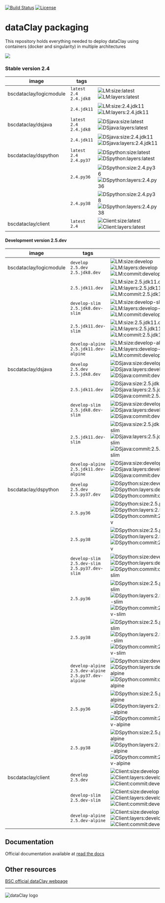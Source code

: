 [![Build Status](https://travis-ci.com/bsc-dom/dataclay-packaging.svg?branch=develop)](https://travis-ci.com/bsc-dom/dataclay-packaging)
[![License](https://img.shields.io/github/license/bsc-dom/dataclay-packaging)](https://github.com/bsc-dom/dataclay-packaging/blob/develop/LICENSE.txt)

# dataClay packaging

This repository holds everything needed to deploy dataClay using
containers (docker and singularity) in multiple architectures

<img src="https://img.shields.io/badge/docker%20-%230db7ed.svg?&style=for-the-badge&logo=docker&logoColor=white"/><br/>

### Stable version 2.4

[LM:size:latest]: https://img.shields.io/docker/image-size/bscdataclay/logicmodule/latest "https://hub.docker.com/repository/docker/bscdataclay/logicmodule/tags?name=latest&page=1"
[LM:layers:latest]: https://img.shields.io/microbadger/layers/bscdataclay/logicmodule:latest 
[LM:size:2.4.jdk11]: https://img.shields.io/docker/image-size/bscdataclay/logicmodule/2.4.jdk11 "https://hub.docker.com/repository/docker/bscdataclay/logicmodule/tags?name=2.4.jdk11&page=1"
[LM:layers:2.4.jdk11]: https://img.shields.io/microbadger/layers/bscdataclay/logicmodule:2.4.jdk11 

[DSjava:size:latest]: https://img.shields.io/docker/image-size/bscdataclay/dsjava/latest "https://hub.docker.com/repository/docker/bscdataclay/dsjava/tags?name=latest&page=1"
[DSjava:layers:latest]: https://img.shields.io/microbadger/layers/bscdataclay/dsjava:latest 
[DSjava:size:2.4.jdk11]: https://img.shields.io/docker/image-size/bscdataclay/dsjava/2.4.jdk11 "https://hub.docker.com/repository/docker/bscdataclay/dsjava/tags?name=2.4.jdk11&page=1"
[DSjava:layers:2.4.jdk11]: https://img.shields.io/microbadger/layers/bscdataclay/dsjava:2.4.jdk11 

[DSpython:size:latest]: https://img.shields.io/docker/image-size/bscdataclay/dspython/latest "https://hub.docker.com/repository/docker/bscdataclay/dspython/tags?name=latest&page=1"
[DSpython:layers:latest]: https://img.shields.io/microbadger/layers/bscdataclay/dspython:latest 
[DSpython:size:2.4.py36]: https://img.shields.io/docker/image-size/bscdataclay/dspython/2.4.py36 "https://hub.docker.com/repository/docker/bscdataclay/dspython/tags?name=2.4.py36&page=1"
[DSpython:layers:2.4.py36]: https://img.shields.io/microbadger/layers/bscdataclay/dspython:2.4.py36 
[DSpython:size:2.4.py38]: https://img.shields.io/docker/image-size/bscdataclay/dspython/2.4.py38 "https://hub.docker.com/repository/docker/bscdataclay/dspython/tags?name=2.4.py38&page=1"
[DSpython:layers:2.4.py38]: https://img.shields.io/microbadger/layers/bscdataclay/dspython:2.4.py38 

[Client:size:latest]: https://img.shields.io/docker/image-size/bscdataclay/client/latest "https://hub.docker.com/repository/docker/bscdataclay/client/tags?name=latest&page=1"
[Client:layers:latest]: https://img.shields.io/microbadger/layers/bscdataclay/client:latest


| image                   | tags             |                                                                                 |
|-------------------------|------------------|---------------------------------------------------------------------------------|
| bscdataclay/logicmodule |   `latest` `2.4` `2.4.jdk8` |  ![LM:size:latest] ![LM:layers:latest]  |
|                         |   `2.4.jdk11`    |  ![LM:size:2.4.jdk11] ![LM:layers:2.4.jdk11]  |
| bscdataclay/dsjava      |   `latest` `2.4` `2.4.jdk8` |  ![DSjava:size:latest] ![DSjava:layers:latest]  |
|                         |   `2.4.jdk11`    |  ![DSjava:size:2.4.jdk11] ![DSjava:layers:2.4.jdk11] |
| bscdataclay/dspython      |   `latest` `2.4` `2.4.py37` |  ![DSpython:size:latest] ![DSpython:layers:latest]  |
|                         |   `2.4.py36`    |  ![DSpython:size:2.4.py36]  ![DSpython:layers:2.4.py36] |
|                         |   `2.4.py38`    |  ![DSpython:size:2.4.py38]  ![DSpython:layers:2.4.py38]  |
| bscdataclay/client |   `latest` `2.4`  |  ![Client:size:latest]   ![Client:layers:latest]  |

#### Development version 2.5.dev

[LM:size:develop]: https://img.shields.io/docker/image-size/bscdataclay/logicmodule/develop "https://hub.docker.com/repository/docker/bscdataclay/logicmodule/tags?name=develop&page=1"
[LM:layers:develop]: https://img.shields.io/microbadger/layers/bscdataclay/logicmodule:develop 
[LM:commit:develop]: https://images.microbadger.com/badges/commit/bscdataclay/logicmodule:develop.svg "https://microbadger.com/images/bscdataclay/logicmodule:develop"

[LM:size:2.5.jdk11.dev]: https://img.shields.io/docker/image-size/bscdataclay/logicmodule/2.5.jdk11.dev "https://hub.docker.com/repository/docker/bscdataclay/logicmodule/tags?name=2.5.jdk11.dev&page=1"
[LM:layers:2.5.jdk11.dev]: https://img.shields.io/microbadger/layers/bscdataclay/logicmodule:2.5.jdk11.dev 
[LM:commit:2.5.jdk11.dev]: https://images.microbadger.com/badges/commit/bscdataclay/logicmodule:2.5.jdk11.dev.svg "https://microbadger.com/images/bscdataclay/logicmodule:2.5.jdk11.dev"

[LM:size:develop-slim]: https://img.shields.io/docker/image-size/bscdataclay/logicmodule/develop-slim "https://hub.docker.com/repository/docker/bscdataclay/logicmodule/tags?name=develop-slim&page=1"
[LM:layers:develop-slim]: https://img.shields.io/microbadger/layers/bscdataclay/logicmodule:develop-slim 
[LM:commit:develop-slim]: https://images.microbadger.com/badges/commit/bscdataclay/logicmodule:develop-slim.svg "https://microbadger.com/images/bscdataclay/logicmodule:develop-slim"

[LM:size:2.5.jdk11.dev-slim]: https://img.shields.io/docker/image-size/bscdataclay/logicmodule/2.5.jdk11.dev-slim "https://hub.docker.com/repository/docker/bscdataclay/logicmodule/tags?name=2.5.jdk11.dev-slim&page=1"
[LM:layers:2.5.jdk11.dev-slim]: https://img.shields.io/microbadger/layers/bscdataclay/logicmodule:2.5.jdk11.dev-slim 
[LM:commit:2.5.jdk11.dev-slim]: https://images.microbadger.com/badges/commit/bscdataclay/logicmodule:2.5.jdk11.dev-slim.svg "https://microbadger.com/images/bscdataclay/logicmodule:2.5.jdk11.dev-slim"

[LM:size:develop-alpine]: https://img.shields.io/docker/image-size/bscdataclay/logicmodule/develop-alpine "https://hub.docker.com/repository/docker/bscdataclay/logicmodule/tags?name=develop-alpine&page=1"
[LM:layers:develop-alpine]: https://img.shields.io/microbadger/layers/bscdataclay/logicmodule:develop-alpine 
[LM:commit:develop-alpine]: https://images.microbadger.com/badges/commit/bscdataclay/logicmodule:develop-alpine.svg "https://microbadger.com/images/bscdataclay/logicmodule:develop-alpine"

[DSjava:size:develop]: https://img.shields.io/docker/image-size/bscdataclay/dsjava/develop "https://hub.docker.com/repository/docker/bscdataclay/dsjava/tags?name=develop&page=1"
[DSjava:layers:develop]: https://img.shields.io/microbadger/layers/bscdataclay/dsjava:develop 
[DSjava:commit:develop]: https://images.microbadger.com/badges/commit/bscdataclay/dsjava:develop.svg "https://microbadger.com/images/bscdataclay/dsjava:develop"

[DSjava:size:2.5.jdk11.dev]: https://img.shields.io/docker/image-size/bscdataclay/dsjava/2.5.jdk11.dev "https://hub.docker.com/repository/docker/bscdataclay/dsjava/tags?name=2.5.jdk11.dev&page=1"
[DSjava:layers:2.5.jdk11.dev]: https://img.shields.io/microbadger/layers/bscdataclay/dsjava:2.5.jdk11.dev 
[DSjava:commit:2.5.jdk11.dev]: https://images.microbadger.com/badges/commit/bscdataclay/dsjava:2.5.jdk11.dev.svg "https://microbadger.com/images/bscdataclay/dsjava:2.5.jdk11.dev"

[DSjava:size:develop-slim]: https://img.shields.io/docker/image-size/bscdataclay/dsjava/develop-slim "https://hub.docker.com/repository/docker/bscdataclay/dsjava/tags?name=develop-slim&page=1"
[DSjava:layers:develop-slim]: https://img.shields.io/microbadger/layers/bscdataclay/dsjava:develop-slim 
[DSjava:commit:develop-slim]: https://images.microbadger.com/badges/commit/bscdataclay/dsjava:develop-slim.svg "https://microbadger.com/images/bscdataclay/dsjava:develop-slim"

[DSjava:size:2.5.jdk11.dev-slim]: https://img.shields.io/docker/image-size/bscdataclay/dsjava/2.5.jdk11.dev-slim "https://hub.docker.com/repository/docker/bscdataclay/dsjava/tags?name=2.5.jdk11.dev-slim&page=1"
[DSjava:layers:2.5.jdk11.dev-slim]: https://img.shields.io/microbadger/layers/bscdataclay/dsjava:2.5.jdk11.dev-slim 
[DSjava:commit:2.5.jdk11.dev-slim]: https://images.microbadger.com/badges/commit/bscdataclay/dsjava:2.5.jdk11.dev-slim.svg "https://microbadger.com/images/bscdataclay/dsjava:2.5.jdk11.dev-slim"

[DSjava:size:develop-alpine]: https://img.shields.io/docker/image-size/bscdataclay/dsjava/develop-alpine "https://hub.docker.com/repository/docker/bscdataclay/dsjava/tags?name=develop-alpine&page=1"
[DSjava:layers:develop-alpine]: https://img.shields.io/microbadger/layers/bscdataclay/dsjava:develop-alpine 
[DSjava:commit:develop-alpine]: https://images.microbadger.com/badges/commit/bscdataclay/dsjava:develop-alpine.svg "https://microbadger.com/images/bscdataclay/dsjava:develop-alpine"

[DSpython:size:develop]: https://img.shields.io/docker/image-size/bscdataclay/dspython/develop "https://hub.docker.com/repository/docker/bscdataclay/dspython/tags?name=develop&page=1"
[DSpython:layers:develop]: https://img.shields.io/microbadger/layers/bscdataclay/dspython:develop 
[DSpython:commit:develop]: https://images.microbadger.com/badges/commit/bscdataclay/dspython:develop.svg "https://microbadger.com/images/bscdataclay/dspython:develop"

[DSpython:size:2.5.py36.dev]: https://img.shields.io/docker/image-size/bscdataclay/dspython/2.5.py36.dev "https://hub.docker.com/repository/docker/bscdataclay/dspython/tags?name=2.5.py36.dev&page=1"
[DSpython:layers:2.5.py36.dev]: https://img.shields.io/microbadger/layers/bscdataclay/dspython:2.5.py36.dev 
[DSpython:commit:2.5.py36.dev]: https://images.microbadger.com/badges/commit/bscdataclay/dspython:2.5.py36.dev.svg "https://microbadger.com/images/bscdataclay/dspython:2.5.py36.dev"

[DSpython:size:2.5.py38.dev]: https://img.shields.io/docker/image-size/bscdataclay/dspython/2.5.py38.dev "https://hub.docker.com/repository/docker/bscdataclay/dspython/tags?name=2.5.py38.dev&page=1"
[DSpython:layers:2.5.py38.dev]: https://img.shields.io/microbadger/layers/bscdataclay/dspython:2.5.py38.dev 
[DSpython:commit:2.5.py38.dev]: https://images.microbadger.com/badges/commit/bscdataclay/dspython:2.5.py38.dev.svg "https://microbadger.com/images/bscdataclay/dspython:2.5.py38.dev"

[DSpython:size:develop-slim]: https://img.shields.io/docker/image-size/bscdataclay/dspython/develop-slim "https://hub.docker.com/repository/docker/bscdataclay/dspython/tags?name=develop-slim&page=1"
[DSpython:layers:develop-slim]: https://img.shields.io/microbadger/layers/bscdataclay/dspython:develop-slim 
[DSpython:commit:develop-slim]: https://images.microbadger.com/badges/commit/bscdataclay/dspython:develop-slim.svg "https://microbadger.com/images/bscdataclay/dspython:develop-slim"

[DSpython:size:2.5.py36.dev-slim]: https://img.shields.io/docker/image-size/bscdataclay/dspython/2.5.py36.dev-slim "https://hub.docker.com/repository/docker/bscdataclay/dspython/tags?name=2.5.py36.dev-slim&page=1"
[DSpython:layers:2.5.py36.dev-slim]: https://img.shields.io/microbadger/layers/bscdataclay/dspython:2.5.py36.dev-slim 
[DSpython:commit:2.5.py36.dev-slim]: https://images.microbadger.com/badges/commit/bscdataclay/dspython:2.5.py36.dev-slim.svg "https://microbadger.com/images/bscdataclay/dspython:2.5.py36.dev-slim"

[DSpython:size:2.5.py38.dev-slim]: https://img.shields.io/docker/image-size/bscdataclay/dspython/2.5.py38.dev-slim "https://hub.docker.com/repository/docker/bscdataclay/dspython/tags?name=2.5.py38.dev-slim&page=1"
[DSpython:layers:2.5.py38.dev-slim]: https://img.shields.io/microbadger/layers/bscdataclay/dspython:2.5.py38.dev-slim 
[DSpython:commit:2.5.py38.dev-slim]: https://images.microbadger.com/badges/commit/bscdataclay/dspython:2.5.py38.dev-slim.svg "https://microbadger.com/images/bscdataclay/dspython:2.5.py38.dev-slim"

[DSpython:size:develop-alpine]: https://img.shields.io/docker/image-size/bscdataclay/dspython/develop-alpine "https://hub.docker.com/repository/docker/bscdataclay/dspython/tags?name=develop-alpine&page=1"
[DSpython:layers:develop-alpine]: https://img.shields.io/microbadger/layers/bscdataclay/dspython:develop-alpine 
[DSpython:commit:develop-alpine]: https://images.microbadger.com/badges/commit/bscdataclay/dspython:develop-alpine.svg "https://microbadger.com/images/bscdataclay/dspython:develop-alpine"

[DSpython:size:2.5.py36.dev-alpine]: https://img.shields.io/docker/image-size/bscdataclay/dspython/2.5.py36.dev-alpine "https://hub.docker.com/repository/docker/bscdataclay/dspython/tags?name=2.5.py36.dev-alpine&page=1"
[DSpython:layers:2.5.py36.dev-alpine]: https://img.shields.io/microbadger/layers/bscdataclay/dspython:2.5.py36.dev-alpine 
[DSpython:commit:2.5.py36.dev-alpine]: https://images.microbadger.com/badges/commit/bscdataclay/dspython:2.5.py36.dev-alpine.svg "https://microbadger.com/images/bscdataclay/dspython:2.5.py36.dev-alpine"

[DSpython:size:2.5.py38.dev-alpine]: https://img.shields.io/docker/image-size/bscdataclay/dspython/2.5.py38.dev-alpine "https://hub.docker.com/repository/docker/bscdataclay/dspython/tags?name=2.5.py38.dev-alpine&page=1"
[DSpython:layers:2.5.py38.dev-alpine]: https://img.shields.io/microbadger/layers/bscdataclay/dspython:2.5.py38.dev-alpine 
[DSpython:commit:2.5.py38.dev-alpine]: https://images.microbadger.com/badges/commit/bscdataclay/dspython:2.5.py38.dev-alpine.svg "https://microbadger.com/images/bscdataclay/dspython:2.5.py38.dev-alpine"


[Client:size:develop]: https://img.shields.io/docker/image-size/bscdataclay/client/develop "https://hub.docker.com/repository/docker/bscdataclay/client/tags?name=develop&page=1"
[Client:layers:develop]: https://img.shields.io/microbadger/layers/bscdataclay/client:develop
[Client:commit:develop]: https://images.microbadger.com/badges/commit/bscdataclay/client:develop.svg "https://microbadger.com/images/bscdataclay/client:develop"

[Client:size:develop-slim]: https://img.shields.io/docker/image-size/bscdataclay/client/develop-slim "https://hub.docker.com/repository/docker/bscdataclay/client/tags?name=develop-slim&page=1"
[Client:layers:develop-slim]: https://img.shields.io/microbadger/layers/bscdataclay/client:develop-slim
[Client:commit:develop-slim]: https://images.microbadger.com/badges/commit/bscdataclay/client:develop-slim.svg "https://microbadger.com/images/bscdataclay/client:develop-slim"

[Client:size:develop-alpine]: https://img.shields.io/docker/image-size/bscdataclay/client/develop-alpine "https://hub.docker.com/repository/docker/bscdataclay/client/tags?name=develop-alpine&page=1"
[Client:layers:develop-alpine]: https://img.shields.io/microbadger/layers/bscdataclay/client:develop-alpine
[Client:commit:develop-alpine]: https://images.microbadger.com/badges/commit/bscdataclay/client:develop-alpine.svg "https://microbadger.com/images/bscdataclay/client:develop-slim"




| image                   | tags             |                                                                                 |
|-------------------------|------------------|---------------------------------------------------------------------------------|
| bscdataclay/logicmodule |   `develop` `2.5.dev` `2.5.jdk8.dev` |  ![LM:size:develop] ![LM:layers:develop] ![LM:commit:develop] |
|                         |   `2.5.jdk11.dev`    |  ![LM:size:2.5.jdk11.dev] ![LM:layers:2.5.jdk11.dev] ![LM:commit:2.5.jdk11.dev] |
|                         |   `develop-slim` `2.5.jdk8.dev-slim`    |  ![LM:size:develop-slim] ![LM:layers:develop-slim] ![LM:commit:develop-slim] |
|                         |   `2.5.jdk11.dev-slim`    |  ![LM:size:2.5.jdk11.dev-slim] ![LM:layers:2.5.jdk11.dev-slim] ![LM:commit:2.5.jdk11.dev-slim]  |
|                         |   `develop-alpine` `2.5.jdk11.dev-alpine`    |  ![LM:size:develop-alpine] ![LM:layers:develop-alpine] ![LM:commit:develop-alpine] |
| bscdataclay/dsjava |   `develop` `2.5.dev` `2.5.jdk8.dev` |  ![DSjava:size:develop] ![DSjava:layers:develop] ![DSjava:commit:develop] |
|                         |   `2.5.jdk11.dev`    |  ![DSjava:size:2.5.jdk11.dev] ![DSjava:layers:2.5.jdk11.dev] ![DSjava:commit:2.5.jdk11.dev] |
|                         |   `develop-slim` `2.5.jdk8.dev-slim`    |  ![DSjava:size:develop-slim] ![DSjava:layers:develop-slim] ![DSjava:commit:develop-slim] |
|                         |   `2.5.jdk11.dev-slim`    |  ![DSjava:size:2.5.jdk11.dev-slim] ![DSjava:layers:2.5.jdk11.dev-slim] ![DSjava:commit:2.5.jdk11.dev-slim]  |
|                         |   `develop-alpine` `2.5.jdk11.dev-alpine`    |  ![DSjava:size:develop-alpine] ![DSjava:layers:develop-alpine] ![DSjava:commit:develop-alpine] |
| bscdataclay/dspython      |   `develop` `2.5.dev` `2.5.py37.dev` |  ![DSpython:size:develop] ![DSpython:layers:develop] ![DSpython:commit:develop] |
|                         |   `2.5.py36`    |  ![DSpython:size:2.5.py36.dev] ![DSpython:layers:2.5.py36.dev] ![DSpython:commit:2.5.py36.dev]  |
|                         |   `2.5.py38`    |  ![DSpython:size:2.5.py38.dev] ![DSpython:layers:2.5.py38.dev] ![DSpython:commit:2.5.py38.dev]  |
|                         |   `develop-slim` `2.5.dev-slim` `2.5.py37.dev-slim` |  ![DSpython:size:develop-slim] ![DSpython:layers:develop-slim] ![DSpython:commit:develop-slim] |
|                         |   `2.5.py36`    |  ![DSpython:size:2.5.py36.dev-slim] ![DSpython:layers:2.5.py36.dev-slim] ![DSpython:commit:2.5.py36.dev-slim]  |
|                         |   `2.5.py38`    |  ![DSpython:size:2.5.py38.dev-slim] ![DSpython:layers:2.5.py38.dev-slim] ![DSpython:commit:2.5.py38.dev-slim]  |
|                         |   `develop-alpine` `2.5.dev-alpine` `2.5.py37.dev-alpine` |  ![DSpython:size:develop-alpine] ![DSpython:layers:develop-alpine] ![DSpython:commit:develop-alpine] |
|                         |   `2.5.py36`    |  ![DSpython:size:2.5.py36.dev-alpine] ![DSpython:layers:2.5.py36.dev-alpine] ![DSpython:commit:2.5.py36.dev-alpine]  |
|                         |   `2.5.py38`    |  ![DSpython:size:2.5.py38.dev-alpine] ![DSpython:layers:2.5.py38.dev-alpine] ![DSpython:commit:2.5.py38.dev-alpine]  |
| bscdataclay/client |   `develop` `2.5.dev`  |  ![Client:size:develop]  ![Client:layers:develop] ![Client:commit:develop]  |
|                         |   `develop-slim` `2.5.dev-slim` |  ![Client:size:develop-slim] ![Client:layers:develop-slim] ![Client:commit:develop-slim]  |
|                         |   `develop-alpine` `2.5.dev-alpine` |  ![Client:size:develop-alpine] ![Client:layers:develop-alpine] ![Client:commit:develop-alpine]  |

## Documentation

Official documentation available at [read the docs](https://pyclay.readthedocs.io/en/latest/)

## Other resources

[BSC official dataClay webpage](https://www.bsc.es/dataclay)

---

![dataClay logo](https://www.bsc.es/sites/default/files/public/styles/bscw2_-_simple_crop_style/public/bscw2/content/software-app/logo/logo_dataclay_web_bsc.jpg)
